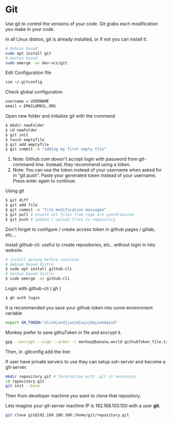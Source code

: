 # Git

Use git to control the versions of your code. Git grabs each modification you make in your code. 

In all Linux distros, git is already installed, or if not you can install it.

```sh
# Debian based
sudo apt install git
# Gentoo based
sudo emerge -av dev-vcs/git 
```

Edit Configuration file

```sh 
vim ~/.gitconfig
```

Check global configuration

```sh
username = USERNAME
email = EMAIL@MAIL.ORG
```

Open new folder and initialize git with the command

```sh 
$ mkdir newFolder
$ cd newFolder
$ git init 
$ touch emptyfile
$ git add emptyfile
$ git commit -m "adding my first empty file" 
```

1. Note: Github.com doesn't accept login with password from git-command-line. Instead,  they recommend using a token. 
2. Note: You can use the token instead of your username when asked for in "git push". Paste your generated token instead
   of your username. Press enter again to continue. 

Using git

```sh
$ git diff
$ git add file
$ git commit -m "file modification messagem"
$ git pull # ensure all files from repo are synchronized
$ git push # update / upload files to repository
```

Don't forget to configure / create access token in github pages / gitlab, etc...

Install github-cli: useful to create repositories, etc.. without login in into website. 

```sh 
# install golang before continue
# debian based distro 
$ sudo apt install github-cli
# Gentoo based distro
$ sudo emerge -av github-cli
```

Login with github-cli ( gh ) 
```sh
$ gh auth login 
```
It is recommended you save your github token into some environment variable

```sh
export GH_TOKEN="alisdjasdjçasidjaçsjdaçsokdaçsd"
```

Monkey prefer to save githuToken in file and encrypt it.


```sh
gpg --encrypt --sign --armor -r monkey@banana.world githubToken_file.txt
```

Then, in .gitconfig add the line: 

If user have private servers to use they can setup ssh-server and become a git-server. 

```sh
mkdir repository.git # Termination with .git is necessary 
cd repository.git 
git init --bare
```

Then from developer machine you want to clone that repository. 

Lets imagine your git-server machine IP is 192.168.100.100 with a user **git**. 

```sh
git clone git@192.168.100.100:/home/git/repository.git
```




